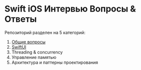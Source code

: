 # Swift iOS Интервью Вопросы & Ответы

Репозиторий разделен на 5 категорий:

1. [Общие вопросы](src/Swift.md)
2. [SwiftUI](src/SwiftUI.md)
3. Threading & concurrency
4. Управление памятью
5. Архитектура и паттерны проектирования
